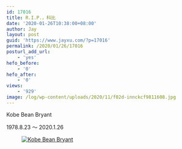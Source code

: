 ```yaml
---
id: 17016
title: R.I.P.，科比
date: '2020-01-26T10:38:00+08:00'
author: Jay
layout: post
guid: 'https://www.jayxu.com/?p=17016'
permalink: /2020/01/26/17016
posturl_add_url:
    - 'yes'
hefo_before:
    - '0'
hefo_after:
    - '0'
views:
    - '929'
image: /log/wp-content/uploads/2020/11/f02d-innckcf9811608.jpg
---
```


<!-- wp:paragraph -->
<p>Kobe Bean Bryant</p>
<!-- /wp:paragraph -->

<!-- wp:paragraph -->
<p>1978.8.23 ～ 2020.1.26</p>
<!-- /wp:paragraph -->

<!-- wp:image {"id":17017,"sizeSlug":"full","linkDestination":"media","className":"is-style-default"} -->
<figure class="wp-block-image size-full is-style-default"><a href="https://www.jayxu.com/log/wp-content/uploads/2020/11/f02d-innckcf9811608.jpg"><img src="https://www.jayxu.com/log/wp-content/uploads/2020/11/f02d-innckcf9811608.jpg" alt="Kobe Bean Bryant" class="wp-image-17017" title="Kobe Bean Bryant"/></a></figure>
<!-- /wp:image -->